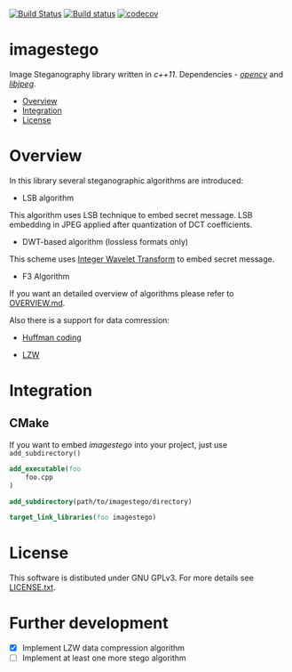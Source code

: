[![Build Status](https://travis-ci.com/shreddered/imagestego.svg?branch=master)](https://travis-ci.com/shreddered/imagestego)
[![Build status](https://ci.appveyor.com/api/projects/status/stugi74mkai6x44q/branch/master?svg=true)](https://ci.appveyor.com/project/shreddered/imagestego/branch/master)
[![codecov](https://codecov.io/gh/shreddered/imagestego/branch/master/graph/badge.svg)](https://codecov.io/gh/shreddered/imagestego)

# imagestego 

Image Steganography library written in _c++11_.
Dependencies - [_opencv_](https://github.com/opencv/opencv) and [_libjpeg_](http://www.ijg.org/).

- [Overview](#overview)
- [Integration](#integration)
- [License](#license)

# Overview

In this library several steganographic algorithms are introduced:

- LSB algorithm

This algorithm uses LSB technique to embed secret message.
LSB embedding in JPEG applied after quantization of DCT coefficients.

- DWT-based algorithm (lossless formats only)

This scheme uses [Integer Wavelet Transform](https://stackoverflow.com/questions/15802827/how-can-dwt-be-used-in-lsb-substitution-steganography) to embed secret message.

- F3 Algorithm

If you want an detailed overview of algorithms please refer to [OVERVIEW.md](https://github.com/shreddered/Image-Steganography/blob/master/OVERVIEW.md).

Also there is a support for data comression:

- [Huffman coding](https://en.wikipedia.org/wiki/Huffman_coding)

- [LZW](https://en.wikipedia.org/wiki/Lempel%E2%80%93Ziv%E2%80%93Welch)

# Integration

## CMake

If you want to embed _imagestego_ into your project, just use `add_subdirectory()`
```cmake
add_executable(foo
    foo.cpp
)

add_subdirectory(path/to/imagestego/directory)

target_link_libraries(foo imagestego)
```

# License

This software is distibuted under GNU GPLv3. For more details see [LICENSE.txt](LICENSE.txt).

# Further development
- [x] Implement LZW data compression algorithm
- [ ] Implement at least one more stego algorithm
